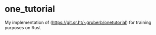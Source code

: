 # one_tutorial
My implementation of (https://git.sr.ht/~gruberb/onetutorial) for training purposes on Rust
